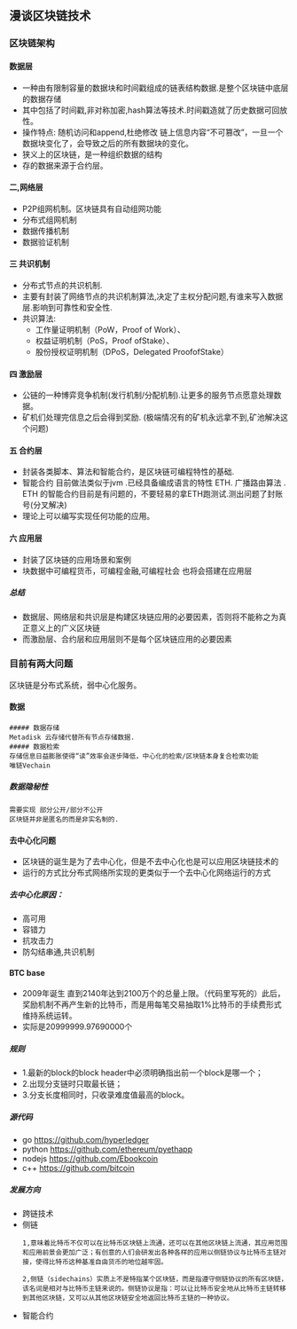 ## 漫谈区块链技术

### 区块链架构

#### 数据层
 * 一种由有限制容量的数据块和时间戳组成的链表结构数据.是整个区块链中底层的数据存储
 * 其中包括了时间戳,非对称加密,hash算法等技术.时间戳造就了历史数据可回放性。
 * 操作特点: 随机访问和append,杜绝修改 链上信息内容“不可篡改”，一旦一个数据块变化了，会导致之后的所有数据块的变化。
 * 狭义上的区块链，是一种组织数据的结构  
 * 存的数据来源于合约层。
 
#### 二,网络层
 * P2P组网机制。区块链具有自动组网功能 
 * 分布式组网机制
 * 数据传播机制
 * 数据验证机制

#### 三 共识机制
 * 分布式节点的共识机制.
 * 主要有封装了网络节点的共识机制算法,决定了主权分配问题,有谁来写入数据层.影响到可靠性和安全性.   
 * 共识算法:  
    * 工作量证明机制（PoW，Proof of Work）、
    * 权益证明机制（PoS，Proof ofStake）、
    * 股份授权证明机制（DPoS，Delegated ProofofStake）

#### 四 激励层
 * 公链的一种博弈竞争机制(发行机制/分配机制).让更多的服务节点愿意处理数据。
 * 矿机们处理完信息之后会得到奖励.  (极端情况有的矿机永远拿不到,矿池解决这个问题) 

#### 五 合约层   
 * 封装各类脚本、算法和智能合约，是区块链可编程特性的基础.
 * 智能合约 目前做法类似于jvm .已经具备编成语言的特性 ETH.  广播路由算法 . ETH 的智能合约目前是有问题的，不要轻易的拿ETH跑测试.测出问题了封账号(分叉解决)
 * 理论上可以编写实现任何功能的应用。


#### 六 应用层
 * 封装了区块链的应用场景和案例 
 * 块数据中可编程货币，可编程金融,可编程社会 也将会搭建在应用层


##### 总结
 * 数据层、网络层和共识层是构建区块链应用的必要因素，否则将不能称之为真正意义上的广义区块链
 * 而激励层、合约层和应用层则不是每个区块链应用的必要因素


### 目前有两大问题

区块链是分布式系统，弱中心化服务。


####  数据
    ##### 数据存储
    Metadisk 云存储代替所有节点存储数据.
    ##### 数据检索    
    存储信息日益膨胀使得“读”效率会逐步降低，中心化的检索/区块链本身复合检索功能
    唯链Vechain

##### 数据隐秘性
    需要实现 部分公开/部分不公开  
    区块链并非是匿名的而是非实名制的.

#### 去中心化问题 

 * 区块链的诞生是为了去中心化，但是不去中心化也是可以应用区块链技术的
 * 运行的方式比分布式网络所实现的更类似于一个去中心化网络运行的方式

##### 去中心化原因：
* 高可用
* 容错力
* 抗攻击力
* 防勾结串通,共识机制


#### BTC base

 * 2009年诞生 直到2140年达到2100万个的总量上限。（代码里写死的）此后，奖励机制不再产生新的比特币，而是用每笔交易抽取1%比特币的手续费形式维持系统运转。
 * 实际是20999999.97690000个

##### 规则
 * 1.最新的block的block header中必须明确指出前一个block是哪一个；
 * 2.出现分支链时只取最长链；
 * 3.分支长度相同时，只收录难度值最高的block。


##### 源代码
 * go https://github.com/hyperledger
 * python https://github.com/ethereum/pyethapp
 * nodejs https://github.com/Ebookcoin
 * c++ https://github.com/bitcoin



##### 发展方向
 * 跨链技术 
 * 侧链 
    ```  
    1,意味着比特币不仅可以在比特币区块链上流通，还可以在其他区块链上流通，其应用范围和应用前景会更加广泛；有创意的人们会研发出各种各样的应用以侧链协议与比特币主链对接，使得比特币这种基准自由货币的地位越牢固。     

    2,侧链（sidechains）实质上不是特指某个区块链，而是指遵守侧链协议的所有区块链，该名词是相对与比特币主链来说的。侧链协议是指：可以让比特币安全地从比特币主链转移到其他区块链，又可以从其他区块链安全地返回比特币主链的一种协议。
    ```
 * 智能合约
